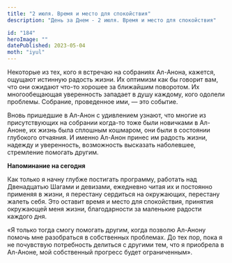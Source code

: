 ```yaml
---
title: "2 июля. Время и место для спокойствия"
description: "День за Днем - 2 июля. Время и место для спокойствия"

id: "184"
heroImage: ""
datePublished: 2023-05-04
moth: "iyul"
---
```


Некоторые из тех, кого я встречаю на собраниях Ал-Анона, кажется, ощущают
истинную радость жизни. Их оптимизм как бы говорит вам, что они ожидают что-то
хорошее за ближайшим поворотом. Их многообещающая уверенность западает в душу
каждому, кого одолели проблемы. Собрание, проведенное ими, — это событие.

Вновь пришедшие в Ал-Анон с удивлением узнают, что многие из присутствующих на
собрании когда-то тоже были новичками в Ал-Аноне, их жизнь была сплошным
кошмаром, они были в состоянии глубокого отчаяния. И именно Ал-Анон принес им
радость жизни, надежду и уверенность, возможность высказать наболевшее,
стремление помогать другим.

**Напоминание на сегодня**

Как только я начну глубже постигать программу, работать над Двенадцатью Шагами
и девизами, ежедневно читая их и постоянно применяя в жизни, я перестану
сердиться на окружающих, перестану жалеть себя. Это оставит время и место для
спокойствия, принятия окружающей меня жизни, благодарности за маленькие
радости каждого дня.

«Я только тогда смогу помогать другим, когда позволю Ал-Анону помочь мне
разобраться в собственных проблемах. До тех пор, пока я не почувствую
потребность делиться с другими тем, что я приобрела в Ал-Аноне, мой
собственный прогресс будет ограниченным».
